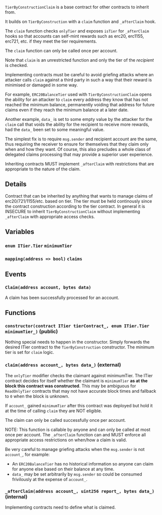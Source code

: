 `TierByConstructionClaim` is a base contract for other contracts to
inherit from.

It builds on `TierByConstruction` with a `claim` function and `_afterClaim`
hook.

The `claim` function checks `onlyTier` and exposes `isTier` for
`_afterClaim` hooks so that accounts can self-mint rewards such as erc20,
erc1155, erc721, etc. if they meet the tier requirements.

The `claim` function can only be called once per account.

Note that `claim` is an unrestricted function and only the tier of the
_recipient_ is checked.

Implementing contracts must be careful to avoid griefing attacks where an
attacker calls `claim` against a third party in such a way that their
reward is minimised or damaged in some way.

For example, `ERC20BalanceTier` used with `TierByConstructionClaim` opens
the ability for an attacker to `claim` every address they know that has not
reached the minimum balance, permanently voiding that address for future
claims even if they reach the minimum balance at a later date.

Another example, `data_` is set to some empty value by the attacker for the
`claim` call that voids the ability for the recipient to receive more
rewards, had the `data_` been set to some meaningful value.

The simplest fix is to require `msg.sender` and recipient account are the
same, thus requiring the receiver to ensure for themselves that they claim
only when and how they want. Of course, this also precludes a whole class
of delegated claims processing that may provide a superior user experience.

Inheriting contracts MUST implement `_afterClaim` with restrictions that
are appropriate to the nature of the claim.



## Details
Contract that can be inherited by anything that wants to manage claims
of erc20/721/1155/etc. based on tier.
The tier must be held continously since the contract construction according
to the tier contract.
In general it is INSECURE to inherit `TierByConstructionClaim` without
implementing `_afterClaim` with appropriate access checks.

## Variables
### `enum ITier.Tier` `minimumTier`

### `mapping(address => bool)` `claims`


## Events
### `Claim(address account, bytes data)`

A claim has been successfully processed for an account.





## Functions
### `constructor(contract ITier tierContract_, enum ITier.Tier minimumTier_)` (public)

Nothing special needs to happen in the constructor.
Simply forwards the desired ITier contract to the `TierByConstruction`
constructor.
The minimum tier is set for `claim` logic.



### `claim(address account_, bytes data_)` (external)

The `onlyTier` modifier checks the claimant against minimumTier.
The ITier contract decides for itself whether the claimant is
`minimumTier` __as at the block this contract was constructed__.
This may be ambiguous for `ReadOnlyTier` contracts that may not have
accurate block times and fallback to `0` when the block is unknown.

If `account_` gained `minimumTier` after this contract was deployed
but hold it at the time of calling `claim` they are NOT eligible.

The claim can only be called successfully once per account.

NOTE: This function is callable by anyone and can only be
called at most once per account.
The `_afterClaim` function can and MUST enforce all appropriate access
restrictions on when/how a claim is valid.

Be very careful to manage griefing attacks when the `msg.sender` is not
`account_`, for example:
- An `ERC20BalanceTier` has no historical information so
anyone can claim for anyone else based on their balance at any time.
- `data_` may be set arbitrarily by `msg.sender` so could be
consumed frivilously at the expense of `account_`.





### `_afterClaim(address account_, uint256 report_, bytes data_)` (internal)

Implementing contracts need to define what is claimed.



